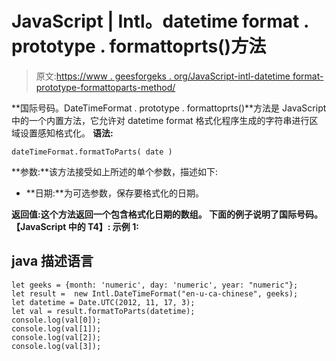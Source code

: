 # JavaScript | Intl。datetime format . prototype . formattoprts()方法

> 原文:[https://www . geesforgeks . org/JavaScript-intl-datetime format-prototype-formattoparts-method/](https://www.geeksforgeeks.org/javascript-intl-datetimeformat-prototype-formattoparts-method/)

**国际号码。DateTimeFormat . prototype . formattoprts()**方法是 JavaScript 中的一个内置方法，它允许对 datetime format 格式化程序生成的字符串进行区域设置感知格式化。
**语法:**

```
dateTimeFormat.formatToParts( date )
```

**参数:**该方法接受如上所述的单个参数，描述如下:

*   **日期:**为可选参数，保存要格式化的日期。

**返回值:**这个方法返回一个包含格式化日期的数组。
下面的例子说明了**国际号码。【JavaScript 中的 T4】:
**示例 1:**** 

## java 描述语言

```
let geeks = {month: 'numeric', day: 'numeric', year: "numeric"};
let result =  new Intl.DateTimeFormat("en-u-ca-chinese", geeks);
let datetime = Date.UTC(2012, 11, 17, 3);
let val = result.formatToParts(datetime);
console.log(val[0]);
console.log(val[1]);
console.log(val[2]);
console.log(val[3]);
```